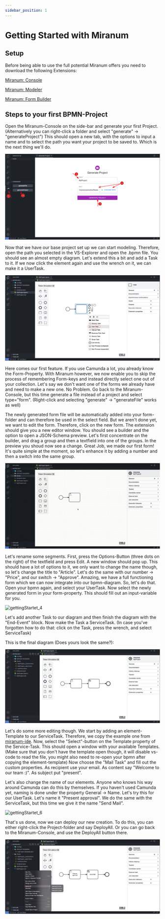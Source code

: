 ```yaml
---
sidebar_position: 1
---
```


# Getting Started with Miranum

## Setup
Before being able to use the full potential Miranum offers you need to download the following Extensions:

[Miranum: Console](https://marketplace.visualstudio.com/items?itemName=miragon-gmbh.miranum-console)

[Miranum: Modeler](https://marketplace.visualstudio.com/items?itemName=miragon-gmbh.vs-code-bpmn-modeler)

[Miranum: Form Builder](https://marketplace.visualstudio.com/items?itemName=miragon-gmbh.miranum-vs-code-forms)


## Steps to your first BPMN-Project
Open the Miranum-Console on the side-bar and generate your first Project. 
(Alternatively you can right-click a folder and select "generate" -> "generateProject")
This should open a new tab, with the options to input a name and to select the path you want your project to be saved to. Which is the next thing we'll do.

![gettingStartet_1](img/gettingStartet_step1.png)

Now that we have our base project set up we can start modeling. 
Therefore, open the path you selected in the VS-Explorer and open the .bpmn file.
You should see an almost empty diagram. Let's extend this a bit and add a Task to it.
If we now click the element again and use the wrench on it, we can make it a UserTask.

![gettingStartet_2](img/gettingStartet_step2.png)

Here comes our first feature. If you use Camunda a lot, you already know the Form-Property.
With Miranum however, we now enable you to skip the process of remembering Form-keys and instead directly select one out of your collection.
Let's say we don't want one of the forms we already have and need to make a new one. No Problem.
Go back to the Miranum-Console, but this time generate a file instead of a project and select type="form". (Right-click and selecting "generate" -> "generateFile" works as well)

The newly generated form file will be automatically added into your form-folder and can therefore be used in the select field.
But we aren't done yet, we want to edit the form. Therefore, click on the new form.
The extension should give you a new editor window. You should see a builder and the option to open a JSON-Schema preview.
Let's first concentrate on the builder, and drag a group and then a textfield into one of the groups. 
In the preview you shoud now see a change.
Great Job, we made our first form! It's quite simple at the moment, so let's enhance it by adding a number and then a switch into the same group.

![gettingStartet_3](img/gettingStartet_step3.gif)

Let's rename some segments. First, press the Options-Button (three dots on the right) of the textfield and press Edit. 
A new window should pop up. This should have a lot of options to it, we only want to change the name though, so let's change the title to "Article".
Let's do the same with our number -> "Price", and our switch -> "Approve".
Amazing, we have a full functioning form which we can now integrate into our bpmn-diagram.
So, let's do that. Open your bpmn again, and select your UserTask. 
Now select the newly generated form in your form-property. This should fill out an input-variable for you.

![gettingStartet_4](img/gettingStartet_step4.gif)

Let's add another Task to our diagram and then finish the diagram with the "End-Event" block.
Now make the Task a ServiceTask. (In case you've forgotten how to do that: click on the Task, press the wrench, and select ServiceTask)

This is the final diagram (Does yours look the same?):

![gettingStartet_5](img/gettingStartet_step5.png)

Let's do some more editing though. We start by adding an element-Template to our ServiceTask.
Therefore, we copy the example one from [miranum-ide](https://github.com/FlowSquad/miranum-ide/blob/main/resources/templates/basicTemplates/mail-task-template.json).
Now, select the "Select"-button on the Template property of the Service-Task.
This should open a window with your available Templates. (Make sure that you don't have the template open though, it will disable vs-code to read the file, you might also need to re-open your bpmn after copying the element-template) 
Now choose the "Mail Task" and fill out the custom properties.
As recipient use your email. As content say "Welcome to our team :)". As subject put "present".

Let's also change the name of our elements. Anyone who knows his way around Camunda can do this by themselves.
If you haven't used Camunda yet, naming is done under the property General -> Name.
Let's try this for our UserTask. Let's name it "Present approval". We do the same with the ServiceTask, but this time we give it the name "Send Mail".

![gettingStartet_6](img/gettingStartet_step6.gif)

That's us done, now we can deploy our new creation. To do this, you can either right-click the Project-folder and say DeployAll.
Or you can go back to the Miranum-Console, and use the DeployAll button there.

![gettingStartet_7](img/gettingStartet_step7.png)
